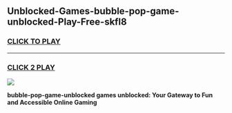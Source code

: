 
## Unblocked-Games-bubble-pop-game-unblocked-Play-Free-skfl8
<h3>
<a href="https://premium76.site?title=bubble-pop-game-unblocked&ref=10A">CLICK TO PLAY</a></h3>
<hr>

<h3>
<a href="https://premium76.site?title=bubble-pop-game-unblocked&ref=10A">CLICK 2 PLAY</a>
  
</h3>

<a href="https://premium76.site?title=bubble-pop-game-unblocked&ref=10A"><img src="https://clearcache.store/games.png"></a>


**bubble-pop-game-unblocked games unblocked: Your Gateway to Fun and Accessible Online Gaming**

